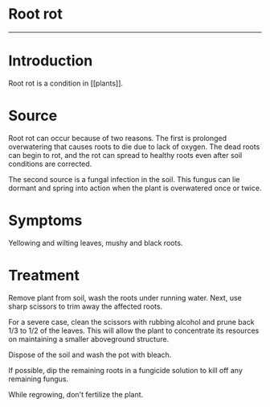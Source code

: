 # Root rot


---
# Introduction
Root rot is a condition in [[plants]]. 

# Source
Root rot can occur because of two reasons. The first is prolonged overwatering that causes roots to die due to lack of oxygen. The dead roots can begin to rot, and the rot can spread to healthy roots even after soil conditions are corrected.

The second source is a fungal infection in the soil. This fungus can lie dormant and spring into action when the plant is overwatered once or twice. 

# Symptoms
Yellowing and wilting leaves, mushy and black roots. 

# Treatment
Remove plant from soil, wash the roots under running water. Next, use sharp scissors to trim away the affected roots. 

For a severe case, clean the scissors with rubbing alcohol and prune back 1/3 to 1/2 of the leaves. This will allow the plant to concentrate its resources on maintaining a smaller aboveground structure. 

Dispose of the soil and wash the pot with bleach. 

If possible, dip the remaining roots in a fungicide solution to kill off any remaining fungus. 

While regrowing, don't fertilize the plant. 